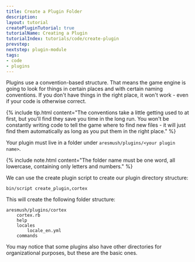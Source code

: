 ```yaml
---
title: Create a Plugin Folder
description:
layout: tutorial
createPluginTutorial: true
tutorialName: Creating a Plugin
tutorialIndex: tutorials/code/create-plugin
prevstep: 
nextstep: plugin-module
tags: 
- code
- plugins
---
```


Plugins use a convention-based structure.  That means the game engine is going to look for things in certain places and with certain naming conventions.  If you don't have things in the right place, it won't work - even if your code is otherwise correct.

{% include tip.html content="The conventions take a little getting used to at first, but you'll find they save you time in the long run.  You won't be constantly writing code to tell the game where to find new files - it will just find them automatically as long as you put them in the right place." %}

Your plugin must live in a folder under `aresmush/plugins/<your plugin name>`.  

{% include note.html content="The folder name must be one word, all lowercase, containing only letters and numbers." %}

We can use the create plugin script to create our plugin directory structure:

    bin/script create_plugin,cortex

This will create the following folder structure:

    aresmush/plugins/cortex
        cortex.rb
        help
        locales
            locale_en.yml
        commands

You may notice that some plugins also have other directories for organizational purposes, but these are the basic ones.